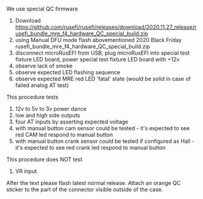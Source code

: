 We use special QC firmware
1) Download https://github.com/rusefi/rusefi/releases/download/2020.11.27_release/rusefi_bundle_mre_f4_hardware_QC_special_build.zip
1) using Manual DFU mode flash abovementioned 2020 Black Friday rusefi_bundle_mre_f4_hardware_QC_special_build.zip
1) disconnect microRusEFI from USB, plug microRusEFI into special test fixture LED board, power special test fixture LED board with +12v
1) observe lack of smoke
1) observe expected LED flashing sequence
1) observe expected MRE red LED 'fatal' state (would be solid in case of failed analog AT test)

This procedure tests
1) 12v to 5v to 3v power dance
1) low and high side outputs
1) four AT inputs by asserting expected voltage
1) with manual button cam sensor could be tested - it's expected to see red CAM led respond to manual button
1) with manual button crank sensor could be tested if configured as Hall - it's expected to see red crank led respond to manual button


This procedure does NOT test
1) VR input



After the text please flash latest normal release. Attach an orange QC sticker to the part of the connector visible outside of the case.
